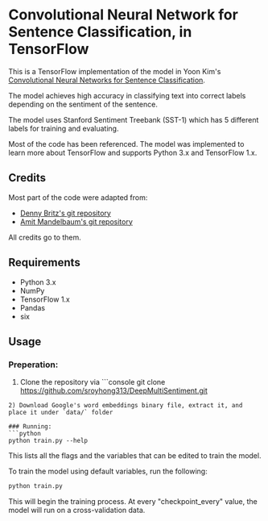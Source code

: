 # Convolutional Neural Network for Sentence Classification, in TensorFlow
This is a TensorFlow implementation of the model in Yoon Kim's [Convolutional Neural Networks for Sentence Classification](http://www.aclweb.org/anthology/D14-1181).

The model achieves high accuracy in classifying text into correct labels depending on the sentiment of the sentence.

The model uses Stanford Sentiment Treebank (SST-1) which has 5 different labels for training and evaluating.

Most of the code has been referenced.  The model was implemented to learn more about TensorFlow and supports Python 3.x and TensorFlow 1.x.

## Credits
Most part of the code were adapted from:
- [Denny Britz's git repository](https://github.com/dennybritz/cnn-text-classification-tf)
- [Amit Mandelbaum's git repository](https://github.com/mangate/ConvNetSent)

All credits go to them.

## Requirements
- Python 3.x
- NumPy
- TensorFlow 1.x
- Pandas
- six

## Usage
### Preperation:
1) Clone the repository  via ```console
git clone https://github.com/sroyhong313/DeepMultiSentiment.git
```
2) Download Google's word embeddings binary file, extract it, and place it under `data/` folder

### Running:
```python
python train.py --help
```
This lists all the flags and the variables that can be edited to train the model.

To train the model using default variables, run the following:

```python
python train.py
```

This will begin the training process. At every "checkpoint_every" value, the model will run on a cross-validation data.